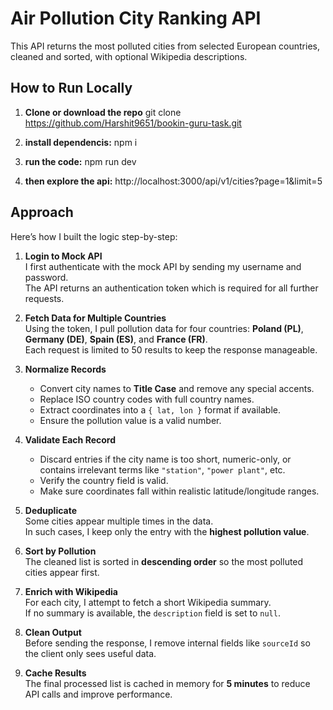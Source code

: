 # Air Pollution City Ranking API

This API returns the most polluted cities from selected European countries, cleaned and sorted, with optional Wikipedia descriptions.


## How to Run Locally

1. **Clone or download the repo**
git clone https://github.com/Harshit9651/bookin-guru-task.git

2. **install dependencis:**
npm i 
3. **run the code:**
npm run dev
3. **then explore the api:**
http://localhost:3000/api/v1/cities?page=1&limit=5

##  Approach

Here’s how I built the logic step-by-step:

1. **Login to Mock API**  
   I first authenticate with the mock API by sending my username and password.  
   The API returns an authentication token which is required for all further requests.

2. **Fetch Data for Multiple Countries**  
   Using the token, I pull pollution data for four countries: **Poland (PL)**, **Germany (DE)**, **Spain (ES)**, and **France (FR)**.  
   Each request is limited to 50 results to keep the response manageable.

3. **Normalize Records**  
   - Convert city names to **Title Case** and remove any special accents.  
   - Replace ISO country codes with full country names.  
   - Extract coordinates into a `{ lat, lon }` format if available.  
   - Ensure the pollution value is a valid number.

4. **Validate Each Record**  
   - Discard entries if the city name is too short, numeric-only, or contains irrelevant terms like `"station"`, `"power plant"`, etc.  
   - Verify the country field is valid.  
   - Make sure coordinates fall within realistic latitude/longitude ranges.

5. **Deduplicate**  
   Some cities appear multiple times in the data.  
   In such cases, I keep only the entry with the **highest pollution value**.

6. **Sort by Pollution**  
   The cleaned list is sorted in **descending order** so the most polluted cities appear first.

7. **Enrich with Wikipedia**  
   For each city, I attempt to fetch a short Wikipedia summary.  
   If no summary is available, the `description` field is set to `null`.

8. **Clean Output**  
   Before sending the response, I remove internal fields like `sourceId` so the client only sees useful data.

9. **Cache Results**  
   The final processed list is cached in memory for **5 minutes** to reduce API calls and improve performance.
